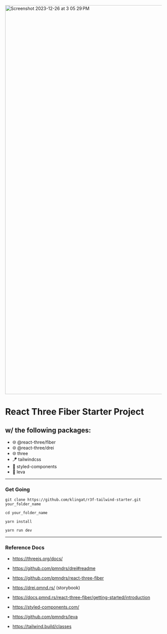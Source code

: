 <img width="1246" alt="Screenshot 2023-12-26 at 3 05 29 PM" src="https://github.com/klingat/r3f-tailwind-starter/assets/19555303/79a04c3c-58c7-4542-a111-b285329313ca">

# React Three Fiber Starter Project

## w/ the following packages:

- 🌐 @react-three/fiber
- 🌐 @react-three/drei
- 🌐 three
- 🪁 tailwindcss
- 💅 styled-components
- 🌋 leva

---

### Get Going

`git clone https://github.com/klingat/r3f-tailwind-starter.git your_folder_name`

`cd your_folder_name`

`yarn install`

`yarn run dev`

---

### Reference Docs

- https://threejs.org/docs/

- https://github.com/pmndrs/drei#readme

- https://github.com/pmndrs/react-three-fiber

- https://drei.pmnd.rs/ (storybook)

- https://docs.pmnd.rs/react-three-fiber/getting-started/introduction

- https://styled-components.com/

- https://github.com/pmndrs/leva

- https://tailwind.build/classes
